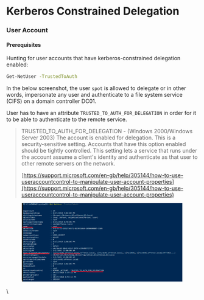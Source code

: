 # Kerberos Constrained Delegation

### User Account <a href="#user-account" id="user-account"></a>

#### Prerequisites <a href="#prerequisites" id="prerequisites"></a>

Hunting for user accounts that have kerberos-constrained delegation enabled:

```bash
Get-NetUser -TrustedToAuth
```

In the below screenshot, the user `spot` is allowed to delegate or in other words, impersonate any user and authenticate to a file system service (CIFS) on a domain controller DC01.

User has to have an attribute `TRUSTED_TO_AUTH_FOR_DELEGATION` in order for it to be able to authenticate to the remote service.

> TRUSTED\_TO\_AUTH\_FOR\_DELEGATION - (Windows 2000/Windows Server 2003) The account is enabled for delegation. This is a security-sensitive setting. Accounts that have this option enabled should be tightly controlled. This setting lets a service that runs under the account assume a client's identity and authenticate as that user to other remote servers on the network.
>
> [https://support.microsoft.com/en-gb/help/305144/how-to-use-useraccountcontrol-to-manipulate-user-account-properties](https://support.microsoft.com/en-gb/help/305144/how-to-use-useraccountcontrol-to-manipulate-user-account-properties)
>
>

<figure><img src="../../../../.gitbook/assets/image (7).png" alt=""><figcaption></figcaption></figure>

\
